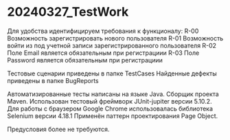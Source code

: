 # 20240327_TestWork

Для удобства идентифицируем требования к функционалу:
R-00 Возможность зарегистрировать нового пользователя
R-01 Возможность войти из под учетной записи зарегистрированного пользователя
R-02 Поле Email является обязательным при регистрациии
R-03 Поле Password является обязательным при регистрациии

Тестовые сценарии приведены в папке TestCases
Найденные дефекты приведены в папке BugReports

Автоматизированные тесты написаны на языке Java.
Сборщик проекта Maven.
Использован тестовый фреймворк JUnit-jupiter версии 5.10.2.
Для работы с браузером Google Chrome использовалась библиотека Selenium версии 4.18.1 
Применён паттерн проектирования Page Object.

Предусловия более не требуются.
